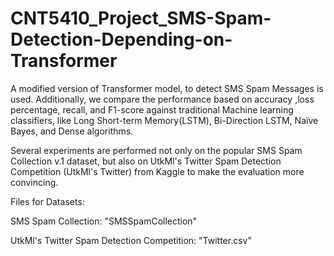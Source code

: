 # CNT5410_Project_SMS-Spam-Detection-Depending-on-Transformer
A modified version of Transformer model, to detect SMS Spam Messages is used. Additionally, we compare the performance based on accuracy ,loss percentage, recall, and F1-score against traditional Machine learning classifiers, like Long Short-term Memory(LSTM), Bi-Direction LSTM, Naïve Bayes, and Dense algorithms. 

Several experiments are performed not only on the popular SMS Spam Collection v.1 dataset, but also on UtkMl's Twitter Spam Detection Competition (UtkMl's Twitter) from Kaggle to make the evaluation more convincing.

Files for Datasets:

SMS Spam Collection: "SMSSpamCollection"

UtkMl's Twitter Spam Detection Competition: "Twitter.csv"
